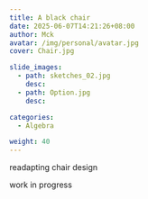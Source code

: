 ```yaml
---
title: A black chair
date: 2025-06-07T14:21:26+08:00
author: Mck
avatar: /img/personal/avatar.jpg
cover: Chair.jpg

slide_images:
  - path: sketches_02.jpg
    desc:
  - path: Option.jpg
    desc:

categories:
  - Algebra

weight: 40
---
```




readapting chair design

<!--more-->


work in progress
